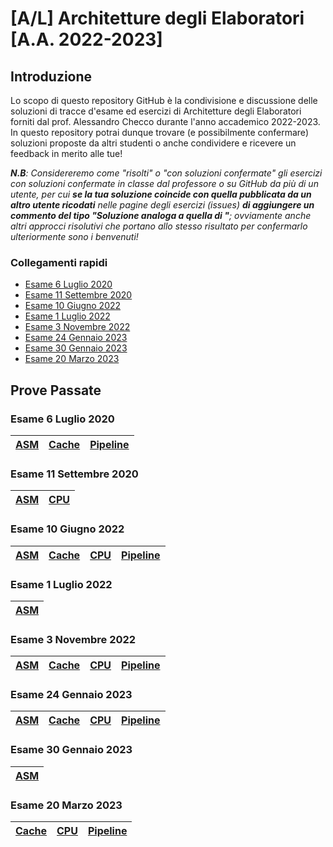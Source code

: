 # [A/L] Architetture degli Elaboratori [A.A. 2022-2023]
## Introduzione
Lo scopo di questo repository GitHub è la condivisione e discussione delle soluzioni di tracce d'esame ed esercizi di Architetture degli Elaboratori forniti dal prof. Alessandro Checco durante l'anno accademico  2022-2023. In questo repository potrai dunque trovare (e possibilmente confermare) soluzioni proposte da altri studenti o anche condividere e ricevere un feedback in merito alle tue!

_**N.B**: Considereremo come "risolti" o "con soluzioni confermate" gli esercizi con soluzioni confermate in classe dal professore o su GitHub da più di un utente, per cui **se la tua soluzione coincide con quella pubblicata da un altro utente ricodati** nelle pagine degli esercizi (issues) **di aggiungere un commento del tipo "Soluzione analoga a quella di <nome>"**; ovviamente anche altri approcci risolutivi che portano allo stesso risultato per confermarlo ulteriormente sono i benvenuti!_

### Collegamenti rapidi
  - [Esame 6 Luglio 2020](#esame-6-luglio-2020)
  - [Esame 11 Settembre 2020](#esame-11-settembre-2020)
  - [Esame 10 Giugno 2022](#esame-10-giugno-2022)
  - [Esame 1 Luglio 2022](#esame-1-luglio-2022)
  - [Esame 3 Novembre 2022](#esame-3-novembre-2022)
  - [Esame 24 Gennaio 2023](#esame-24-gennaio-2023)
  - [Esame 30 Gennaio 2023](#esame-30-gennaio-2023)
  - [Esame 20 Marzo 2023](#esame-20-marzo-2023)

## Prove Passate
  
  ### Esame 6 Luglio 2020
|[ASM](../../issues/1)|[Cache](../../issues/2)|[Pipeline](../../issues/3)|
|---|---|---|
  
  ### Esame 11 Settembre 2020
|[ASM](../../issues/4) |[CPU](../../issues/5)|
|---|---|
  
  ### Esame 10 Giugno 2022
|[ASM](../../issues/18)|[Cache](../../issues/6)|[CPU](../../issues/7)|[Pipeline](../../issues/8)|
|---|---|---|---|
  
  ### Esame 1 Luglio 2022
|[ASM](../../issues/19)|
|---|
  
  ### Esame 3 Novembre 2022
|[ASM](../../issues/22)|[Cache](../../issues/9)|[CPU](../../issues/10)|[Pipeline](../../issues/11)|
|---|---|---|---|
  
  ### Esame 24 Gennaio 2023
|[ASM](../../issues/20)|[Cache](../../issues/12)|[CPU](../../issues/13)|[Pipeline](../../issues/14)|
|---|---|---|---|
  
  ### Esame 30 Gennaio 2023
|[ASM](../../issues/21)|
|---|
  
  ### Esame 20 Marzo 2023
|[Cache](../../issues/15)|[CPU](../../issues/16)|[Pipeline](../../issues/17)|
|---|---|---|
